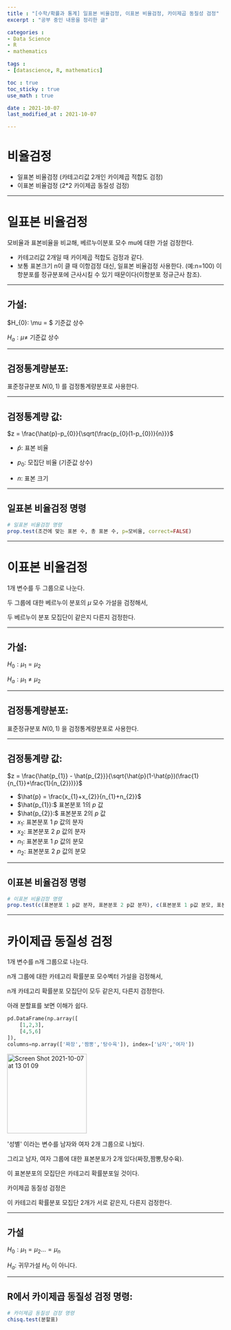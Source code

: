 ```yaml
---
title : "[수학/확률과 통계] 일표본 비율검정, 이표본 비율검정, 카이제곱 동질성 검정"
excerpt : "공부 중인 내용을 정리한 글"

categories : 
- Data Science
- R
- mathematics

tags : 
- [datascience, R, mathematics]

toc : true 
toc_sticky : true 
use_math : true

date : 2021-10-07
last_modified_at : 2021-10-07

---
```


# 비율검정

- 일표본 비율검정 (카테고리값 2개인 카이제곱 적합도 검정)
- 이표본 비율검정 (2*2 카이제곱 동질성 검정)

---

# 일표본 비율검정

모비율과 표본비율을 비교해, 베르누이분포 모수 mu에 대한 가설 검정한다. 

- 카테고리값 2개일 때 카이제곱 적합도 검정과 같다. 
- 보통 표본크기 n이 클 때 이항검정 대신, 일표본 비율검정 사용한다. (예:n=100) 이항분포를 정규분포에 근사시킬 수 있기 때문이다(이항분포 정규근사 참조). 

---

## 가설:

$H_{0}: \mu = $ 기준값 상수

$H_{a}: \mu \ne$ 기준값 상수

---

## 검정통계량분포:

표준정규분포 $N(0,1)$ 를 검정통계량분포로 사용한다. 

---

## 검정통계량 값:

$z = \frac{\hat{p}-p_{0}}{\sqrt{\frac{p_{0}(1-p_{0})}{n}}}$

- $\hat{p}:$ 표본 비율

- $p_{0}:$ 모집단 비율 (기준값 상수)

- $n:$ 표본 크기

---

## 일표본 비율검정 명령

```R
# 일표본 비율검정 명령
prop.test(조건에 맞는 표본 수, 총 표본 수, p=모비율, correct=FALSE)
```

---

# 이표본 비율검정

1개 변수를 두 그룹으로 나눈다. 

두 그룹에 대한 베르누이 분포의 $\mu$ 모수 가설을 검정해서, 

두 베르누이 분포 모집단이 같은지 다른지 검정한다. 

---

## 가설: 

$H_{0}: \mu_{1} = \mu_{2}$

$H_{a}: \mu_{1} \ne \mu_{2}$

---

## 검정통계량분포:

표준정규분포 $N(0,1)$ 을 검정통계량분포로 사용한다. 

---

## 검정통계량 값:

$z = \frac{\hat{p_{1}} - \hat{p_{2}}}{\sqrt{\hat{p}(1-\hat{p})(\frac{1}{n_{1}}+\frac{1}{n_{2}})}}$

- $\hat{p} = \frac{x_{1}+x_{2}}{n_{1}+n_{2}}$
- $\hat{p_{1}}:$ 표본분포 1의 $p$ 값
- $\hat{p_{2}}:$ 표본분포 2의 $p$ 값
- $x_{1}:$ 표본분포 1 $p$ 값의 분자
- $x_{2}:$ 표본분포 2 $p$ 값의 분자
- $n_{1}:$ 표본분포 1 $p$ 값의 분모
- $n_{2}:$ 표본분포 2 $p$ 값의 분모

---

## 이표본 비율검정 명령

```R
# 이표본 비율검정 명령
prop.test(c(표본분포 1 p값 분자, 표본분포 2 p값 분자), c(표본분포 1 p값 분모, 표본분포 2 p값 분모), correct=FALSE)
```

---

# 카이제곱 동질성 검정

1개 변수를 n개 그룹으로 나눈다. 

n개 그룹에 대한 카테고리 확률분포 모수벡터 가설을 검정해서, 

n개 카테고리 확률분포 모집단이 모두 같은지, 다른지 검정한다. 

아래 분할표를 보면 이해가 쉽다. 

```python
pd.DataFrame(np.array([
    [1,2,3],
    [4,5,6]
]), 
columns=np.array(['짜장','짬뽕','탕수육']), index=['남자','여자'])
```
<img width="185" alt="Screen Shot 2021-10-07 at 13 01 09" src="https://user-images.githubusercontent.com/83487073/136318217-87837e66-e480-4771-a93d-10c7425cb7a3.png">

'성별' 이라는 변수를 남자와 여자 2개 그룹으로 나눴다. 

그리고 남자, 여자 그룹에 대한 표본분포가 2개 있다(짜장,짬뽕,탕수육).

이 표본분포의 모집단은 카테고리 확률분포일 것이다. 

카이제곱 동질성 검정은 

이 카테고리 확률분포 모집단 2개가 서로 같은지, 다른지 검정한다. 

---

## 가설

$H_{0}: \mu_{1}=\mu_{2}...=\mu_{n}$

$H_{a}:$ 귀무가설 $H_{0}$ 이 아니다. 

---

## R에서 카이제곱 동질성 검정 명령:

```R
# 카이제곱 동질성 검정 명령
chisq.test(분할표)
```







